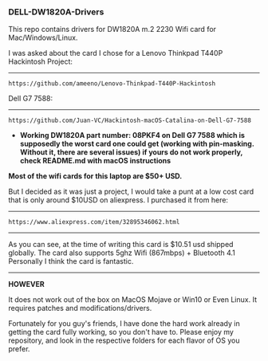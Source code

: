 ### DELL-DW1820A-Drivers

This repo contains drivers for DW1820A m.2 2230 Wifi card for Mac/Windows/Linux.

I was asked about the card I chose for a Lenovo Thinkpad T440P Hackintosh Project:
***
    https://github.com/ameeno/Lenovo-Thinkpad-T440P-Hackintosh
    
Dell G7 7588:
***
	https://github.com/Juan-VC/Hackintosh-macOS-Catalina-on-Dell-G7-7588
    
* **Working DW1820A part number: 08PKF4 on Dell G7 7588 which is supposedly the worst card one could get (working with pin-masking. Without it, there are several issues) if yours do not work properly, check README.md with macOS instructions**

**Most of the wifi cards for this laptop are $50+ USD.**

But I decided as it was just a project, I would take a punt at a low cost card that is only around $10USD on aliexpress.
I purchased it from here:
***
    https://www.aliexpress.com/item/32895346062.html
***

As you can see, at the time of writing this card is $10.51 usd shipped globally.
The card also supports 5ghz Wifi (867mbps) + Bluetooth 4.1
Personally I think the card is fantastic.

***

**HOWEVER**

It does not work out of the box on MacOS Mojave or Win10 or Even Linux.
It requires patches and modifications/drivers.

Fortunately for you guy's friends, I have done the hard work already in getting the card fully working, so you don't have to.
Please enjoy my repository, and look in the respective folders for each flavor of OS you prefer.


